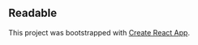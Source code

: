 ## Readable

This project was bootstrapped with [Create React App](https://github.com/facebookincubator/create-react-app).
